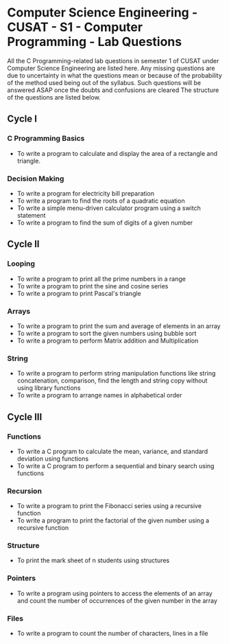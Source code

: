 # Computer Science Engineering - CUSAT - S1 - Computer Programming - Lab Questions
All the C Programming-related lab questions in semester 1 of CUSAT under Computer Science Engineering are listed here.
Any missing questions are due to uncertainty in what the questions mean or because of the probability of the method used being out of the syllabus.
Such questions will be answered ASAP once the doubts and confusions are cleared
The structure of the questions are listed below.

## Cycle I
### C Programming Basics
- To write a program to calculate and display the area of a rectangle and triangle.
### Decision Making
- To write a program for electricity bill preparation
- To write a program to find the roots of a quadratic equation
- To write a simple menu-driven calculator program using a switch statement
- To write a program to find the sum of digits of a given number
## Cycle II
### Looping
- To write a program to print all the prime numbers in a range
- To write a program to print the sine and cosine series
- To write a program to print Pascal's triangle
### Arrays
- To write a program to print the sum and average of elements in an array
- To write a program to sort the given numbers using bubble sort
- To write a program to perform Matrix addition and Multiplication
### String
- To write a program to perform string manipulation functions like string concatenation, comparison, find the length and string copy without using library functions
- To write a program to arrange names in alphabetical order
## Cycle III
### Functions
- To write a C program to calculate the mean, variance, and standard deviation using functions
- To write a C program to perform a sequential and binary search using functions
### Recursion
- To write a program to print the Fibonacci series using a recursive function
- To write a program to print the factorial of the given number using a recursive function
### Structure
- To print the mark sheet of n students using structures
### Pointers
- To write a program using pointers to access the elements of an array and count the number of occurrences of the given number in the array
### Files
- To write a program to count the number of characters, lines in a file

